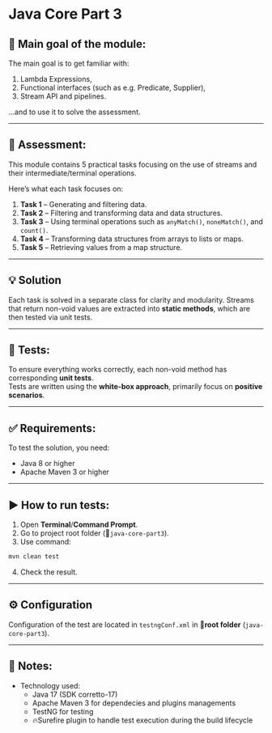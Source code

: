 # Java Core Part 3
## 🎯 Main goal of the module:
The main goal is to get familiar with:
1. Lambda Expressions,
2. Functional interfaces (such as e.g. Predicate<T>, Supplier<T>),
3. Stream API and pipelines.

...and to use it to solve the assessment.

---

## 📝 Assessment:
This module contains 5 practical tasks focusing on the use of streams and their intermediate/terminal operations.

Here’s what each task focuses on:
1. **Task 1** – Generating and filtering data.
2. **Task 2** – Filtering and transforming data and data structures.
3. **Task 3** – Using terminal operations such as `anyMatch()`, `noneMatch()`, and `count()`.
4. **Task 4** – Transforming data structures from arrays to lists or maps.
5. **Task 5** – Retrieving values from a map structure.

---

## 💡 Solution
Each task is solved in a separate class for clarity and modularity. 
Streams that return non-void values are extracted into **static methods**, which are then tested via unit tests.

---

## 🧪 Tests:
To ensure everything works correctly, each non-void method has corresponding **unit tests**.  
Tests are written using the **white-box approach**, primarily focus on **positive scenarios**.

---

## ✅ Requirements:
To test the solution, you need:
- Java 8 or higher
- Apache Maven 3 or higher

---

## ▶️	How to run tests:
1. Open **Terminal**/**Command Prompt**.
2. Go to project root folder (📁`java-core-part3`).
3. Use command:
```bash
mvn clean test
```
4. Check the result.

---

## ⚙️ Configuration
Configuration of the test are located in `testngConf.xml` in 📁**root folder** (`java-core-part3`).

---

## 📓 Notes:
- Technology used:
  - Java 17 (SDK corretto-17)
  - Apache Maven 3 for dependecies and plugins managements
  - TestNG for testing
  - 🔥Surefire plugin to handle test execution during the build lifecycle
